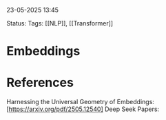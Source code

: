 23-05-2025
13:45

Status:
Tags: [[NLP]], [[Transformer]] 


# Embeddings



# References
Harnessing the Universal Geometry of Embeddings: [https://arxiv.org/pdf/2505.12540]
Deep Seek Papers: 
